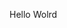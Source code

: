 Hello Wolrd
































































































































































































































































































































































































































































































































































































































































































































































































































































































































































































































































































































































































































































































































































































































































































































































































































































































































































































































































































































































































































































































































































































































































































































































































































































































































































































































































































































































































































































